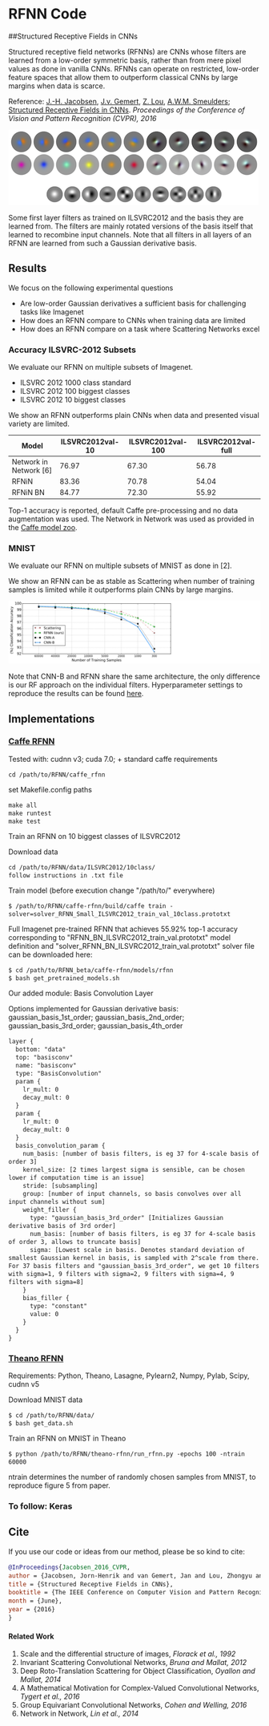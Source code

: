# RFNN Code 



##Structured Receptive Fields in CNNs

Structured receptive field networks (RFNNs) are CNNs whose filters are learned from a low-order symmetric basis, rather than from mere pixel values as done in vanilla CNNs. RFNNs can operate on restricted, low-order feature spaces that allow them to outperform classical CNNs by large margins when data is scarce.

Reference: [J.-H. Jacobsen](https://jhjacobsen.github.io/), [J.v. Gemert](http://jvgemert.github.io/), [Z. Lou](http://jvgemert.github.io/), [A.W.M. Smeulders](https://staff.fnwi.uva.nl/a.w.m.smeulders/); [Structured Receptive Fields in CNNs](https://arxiv.org/pdf/1605.02971v2.pdf).
*Proceedings of the Conference of Vision and Pattern Recognition (CVPR), 2016*

![Flters](./imgs/Filters.png)

Some first layer filters as trained on ILSVRC2012 and the basis they are learned from. The filters are mainly rotated versions of the basis itself that learned to recombine input channels. Note that all filters in all layers of an RFNN are learned from such a Gaussian derivative basis.

## Results

We focus on the following experimental questions

- Are low-order Gaussian derivatives a sufficient basis for challenging tasks like Imagenet
- How does an RFNN compare to CNNs when training data are limited
- How does an RFNN compare on a task where Scattering Networks excel

### Accuracy ILSVRC-2012 Subsets

We evaluate our RFNN on multiple subsets of Imagenet. 

- ILSVRC 2012 1000 class standard
- ILSVRC 2012 100 biggest classes
- ILSVRC 2012 10 biggest classes

We show an RFNN outperforms plain CNNs when data and presented visual variety are limited.



| Model                       | ILSVRC2012val-10  | ILSVRC2012val-100  | ILSVRC2012val-full |
|-----------------------------|-------------------|--------------------|--------------------|
| Network in Network [6]      | 76.97             |67.30               | 56.78              |
| RFNiN                       | 83.36             |70.78               | 54.04              |
| RFNiN BN                    | 84.77             |72.30               | 55.92              |

Top-1 accuracy is reported, default Caffe pre-processing and no data augmentation was used. 
The Network in Network was used as provided in the [Caffe model zoo](https://gist.github.com/mavenlin/d802a5849de39225bcc6). 




### MNIST

We evaluate our RFNN on multiple subsets of MNIST as done in [2].

We show an RFNN can be as stable as Scattering when number of training samples is limited while it outperforms plain CNNs by large margins.

![MNIST](./imgs/mnist.png)

Note that CNN-B and RFNN share the same architecture, the only difference is our RF approach on the individual filters. Hyperparameter settings to reproduce the results can be found [here](./figures/train_figure_5.txt).

## Implementations

### [Caffe RFNN](Caffe/)

Tested with: cudnn v3; cuda 7.0; + standard caffe requirements

```
cd /path/to/RFNN/caffe_rfnn
```
set Makefile.config paths
```
make all
make runtest
make test
```

Train an RFNN on 10 biggest classes of ILSVRC2012

Download data
```
cd /path/to/RFNN/data/ILSVRC2012/10class/
follow instructions in .txt file
```
Train model (before execution change "/path/to/" everywhere)
```
$ /path/to/RFNN/caffe-rfnn/build/caffe train -solver=solver_RFNN_Small_ILSVRC2012_train_val_10class.prototxt
```
Full Imagenet pre-trained RFNN that achieves 55.92% top-1 accuracy corresponding to "RFNN_BN_ILSVRC2012_train_val.prototxt" model definition and "solver_RFNN_BN_ILSVRC2012_train_val.prototxt" solver file can be downloaded here:
```
$ cd /path/to/RFNN_beta/caffe-rfnn/models/rfnn
$ bash get_pretrained_models.sh
```
Our added module: Basis Convolution Layer

Options implemented for Gaussian derivative basis: gaussian_basis_1st_order; gaussian_basis_2nd_order; gaussian_basis_3rd_order; gaussian_basis_4th_order
```
layer {
  bottom: "data"
  top: "basisconv"
  name: "basisconv"
  type: "BasisConvolution"
  param {
    lr_mult: 0
    decay_mult: 0
  }
  param {
    lr_mult: 0
    decay_mult: 0
  }
  basis_convolution_param {
    num_basis: [number of basis filters, is eg 37 for 4-scale basis of order 3]
    kernel_size: [2 times largest sigma is sensible, can be chosen lower if computation time is an issue]
    stride: [subsampling]
    group: [number of input channels, so basis convolves over all input channels without sum]
    weight_filler {
      type: "gaussian_basis_3rd_order" [Initializes Gaussian derivative basis of 3rd order]
      num_basis: [number of basis filters, is eg 37 for 4-scale basis of order 3, allows to truncate basis]
      sigma: [Lowest scale in basis. Denotes standard deviation of smallest Gaussian kernel in basis, is sampled with 2^scale from there. For 37 basis filters and "gaussian_basis_3rd_order", we get 10 filters with sigma=1, 9 filters with sigma=2, 9 filters with sigma=4, 9 filters with sigma=8]
    }
    bias_filler {
      type: "constant"
      value: 0
    }
  }
}
```

### [Theano RFNN](Theano/)

Requirements: Python, Theano, Lasagne, Pylearn2, Numpy, Pylab, Scipy, cudnn v5

Download MNIST data
```
$ cd /path/to/RFNN/data/
$ bash get_data.sh
```
Train an RFNN on MNIST in Theano
```
$ python /path/to/RFNN/theano-rfnn/run_rfnn.py -epochs 100 -ntrain 60000
```
ntrain determines the number of randomly chosen samples from MNIST, to reproduce figure 5 from paper.


### To follow: Keras

## Cite
If you use our code or ideas from our method, please be so kind to cite:
```bibtex
@InProceedings{Jacobsen_2016_CVPR,
author = {Jacobsen, Jorn-Henrik and van Gemert, Jan and Lou, Zhongyu and Smeulders, Arnold W. M.},
title = {Structured Receptive Fields in CNNs},
booktitle = {The IEEE Conference on Computer Vision and Pattern Recognition (CVPR)},
month = {June},
year = {2016}
}
```

#### Related Work

1. Scale and the differential structure of images, *Florack et al., 1992*
2. Invariant Scattering Convolutional Networks, *Bruna and Mallat, 2012*
3. Deep Roto-Translation Scattering for Object Classification, *Oyallon and Mallat, 2014*
4. A Mathematical Motivation for Complex-Valued Convolutional Networks, *Tygert et al., 2016*
5. Group Equivariant Convolutional Networks, *Cohen and Welling, 2016*
6. Network in Network, *Lin et al., 2014*
